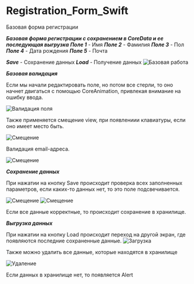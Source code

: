 # Registration_Form_Swift
Базовая форма регистрации

***Базовая форма регистрации с сохранением в CoreData и ее последующая выгрузка***
***Поле 1*** - Имя
***Поле 2*** - Фамилия
***Поле 3*** - Пол
***Поле 4*** - Дата рождения
***Поле 5*** - Почта

***Save*** - Сохранение данных
***Load*** - Получение данных
![Базовая работа](gif/basic.gif)

***Базовая валидация***

Если мы начали редактировать поле, но потом все стерли, то оно начнет двигаться с помощью CoreAnimation, привлекая внимание на ошибку ввода. 

![Валидация поля](gif/valid3.gif)

Также применяется смещение view, при появлениии клавиатуры, если оно имеет место быть. 

![Смещение](gif/offset.gif)

Валидация email-адреса. 

![Смещение](gif/valid2.gif)

***Сохранение данных***

При нажатии на кнопку Save происходит проверка всех заполненных параметров, если каких-то данных нет, то это поле подсвечивается. 

![Смещение](gif/valid.gif)
![Смещение](gif/valid1.gif)

Если все данные корректные, то происходит сохранение в хранилище. 

***Выгрузка данных***

При нажатии на кнопку Load происходит переход на другой экран, где появляются последние сохраненные данные. 
![Загрузка](gif/coredata.gif)

Также можно удалить все данные, которые находятся в хранилище

![Удаление](gif/Delete.gif)

Если данных в хранилище нет, то появляется Alert
